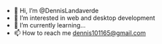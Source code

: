 - 👋 Hi, I’m @DennisLandaverde
- 👀 I’m interested in web and desktop development
- 🌱 I’m currently learning...
- 📫 How to reach me dennis101165@gmail.com

<!---
DennisLandaverde/DennisLandaverde is a ✨ special ✨ repository because its `README.md` (this file) appears on your GitHub profile.
You can click the Preview link to take a look at your changes.
--->
